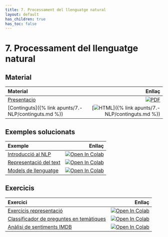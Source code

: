 ```yaml
---
title: 7. Processament del llenguatge natural
layout: default
has_children: true
has_toc: false
---
```


# 7. Processament del llenguatge natural

## Material

| Material                                             |                                                                                                                          Enllaç |
|:-----------------------------------------------------|--------------------------------------------------------------------------------------------------------------------------------:|
| [Presentacio](7-nlp.pdf)                             |                [![PDF](https://img.shields.io/badge/PDF-7.--nlp.pdf-blue?logo=adobe-acrobat-reader&logoColor=white)](7-nlp.pdf) |
| [Continguts]({% link apunts/7.-NLP/continguts.md %}) | [![HTML](https://img.shields.io/badge/HTML-continguts-blue?logo=html5&logoColor=white)]({% link apunts/7.-NLP/continguts.md %}) |

## Exemples solucionats

| Exemple                                                     |                                                                                                                                                                                      Enllaç |
|:------------------------------------------------------------|--------------------------------------------------------------------------------------------------------------------------------------------------------------------------------------------:|
| [Introducció al NLP](1.-introduccio_nlp.ipynb)              |           [![Open In Colab](https://colab.research.google.com/assets/colab-badge.svg)](https://colab.research.google.com/github/lawer/mia/blob/main/apunts/7.-NLP/1.-introduccio_nlp.ipynb) |
| [Representació del text](2.-classificacio_text_keras.ipynb) |  [![Open In Colab](https://colab.research.google.com/assets/colab-badge.svg)](https://colab.research.google.com/github/lawer/mia/blob/main/apunts/7.-NLP/2.-classificacio_text_keras.ipynb) |
| [Models de llenguatge](3.-models_llenguatge.ipynb)          |         [![Open In Colab](https://colab.research.google.com/assets/colab-badge.svg)](https://colab.research.google.com/github/lawer/mia/blob/main/apunts/7.-NLP/3.-models_llenguatge.ipynb) |

## Exercicis

| Exercici                                                                     |                                                                                                                                                                                          Enllaç |
|:-----------------------------------------------------------------------------|------------------------------------------------------------------------------------------------------------------------------------------------------------------------------------------------:|
| [Exercicis representació](E1.-exercicis_representacio_text.ipynb)            | [![Open In Colab](https://colab.research.google.com/assets/colab-badge.svg)](https://colab.research.google.com/github/lawer/mia/blob/main/apunts/7.-NLP/E1.-exercicis_representacio_text.ipynb) |
| [Classificador de preguntes en temàtiques](4.-classificador_preguntes.ipynb) |       [![Open In Colab](https://colab.research.google.com/assets/colab-badge.svg)](https://colab.research.google.com/github/lawer/mia/blob/main/apunts/7.-NLP/4.-classificador_preguntes.ipynb) |
| [Anàlisi de sentiments IMDB](5.-analisi_sentiment_imdb.ipynb)                |        [![Open In Colab](https://colab.research.google.com/assets/colab-badge.svg)](https://colab.research.google.com/github/lawer/mia/blob/main/apunts/7.-NLP/5.-analisi_sentiment_imdb.ipynb) |
